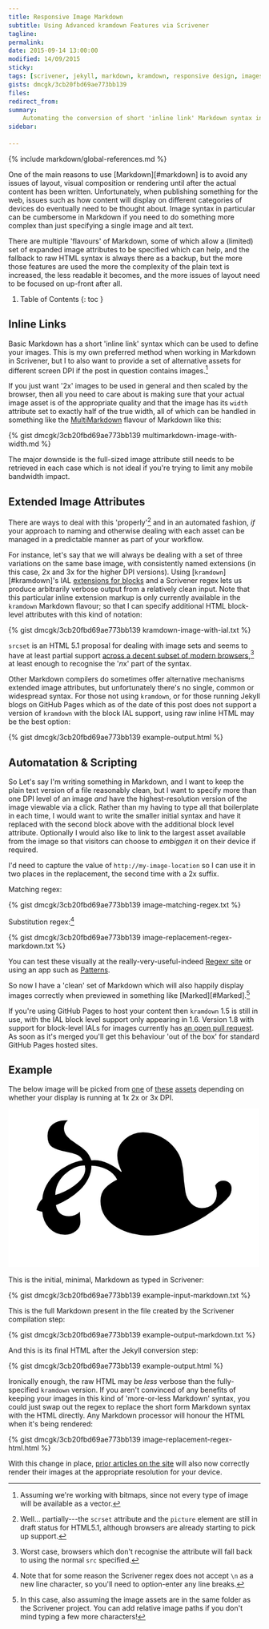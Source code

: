 ```yaml
---
title: Responsive Image Markdown
subtitle: Using Advanced kramdown Features via Scrivener
tagline: 
permalink: 
date: 2015-09-14 13:00:00
modified: 14/09/2015
sticky: 
tags: [scrivener, jekyll, markdown, kramdown, responsive design, images]
gists: dmcgk/3cb20fbd69ae773bb139
files: 
redirect_from: 
summary:
    Automating the conversion of short 'inline link' Markdown syntax into something which can support the proposed HTML 5.1 srcset attribute, without changing the raw content markup.
sidebar:
    
---
```

{% include markdown/global-references.md %}

One of the main reasons to use [Markdown][#markdown] is to avoid any issues of layout, visual composition or rendering until after the actual content has been written. Unfortunately, when publishing something for the web, issues such as how content will display on different categories of devices do eventually need to be thought about. Image syntax in particular can be cumbersome in Markdown if you need to do something more complex than just specifying a single image and alt text.

There are multiple 'flavours' of Markdown, some of which allow a (limited) set of expanded image attributes to be specified which can help, and the fallback to raw HTML syntax is always there as a backup, but the more those features are used the more the complexity of the plain text is increased, the less readable it becomes, and the more issues of layout need to be focused on up-front after all.

1. Table of Contents
{: toc }

## Inline Links

Basic Markdown has a short 'inline link' syntax which can be used to define your images. This is my own preferred method when working in Markdown in Scrivener, but I to also want to provide a set of alternative assets for different screen DPI if the post in question contains images.[^fn1]

If you just want '2x' images to be used in general and then scaled by the browser, then all you need to care about is making sure that your actual image asset is of the appropriate quality and that the image has its `width` attribute set to exactly half of the true width, all of which can be handled in something like the [MultiMarkdown](http://fletcherpenney.net/multimarkdown/) flavour of Markdown like this:

{% gist dmcgk/3cb20fbd69ae773bb139 multimarkdown-image-with-width.md %}

The major downside is the full-sized image attribute still needs to be retrieved in each case which is not ideal if you're trying to limit any mobile bandwidth impact.

## Extended Image Attributes

There are ways to deal with this 'properly'[^fn2] and in an automated fashion, *if* your approach to naming and otherwise dealing with each asset can be managed in a predictable manner as part of your workflow. 

For instance, let's say that we will always be dealing with a set of three variations on the same base image, with consistently named extensions (in this case, 2x and 3x for the higher DPI versions). Using [`kramdown`][#kramdown]'s IAL [extensions for blocks](http://kramdown.gettalong.org/syntax.html#block-ials) and a Scrivener regex lets us produce arbitrarily verbose output from a relatively clean input. Note that this particular inline extension markup is only currently available in the `kramdown` Markdown flavour; so that I can specify additional HTML block-level attributes with this kind of notation:

{% gist dmcgk/3cb20fbd69ae773bb139 kramdown-image-with-ial.txt %}

`srcset` is an HTML 5.1 proposal for dealing with image sets and seems to have at least partial support [across a decent subset of modern browsers](http://caniuse.com/#search=srcset),[^fn3] at least enough to recognise the '*n*x' part of the syntax.

Other Markdown compilers do sometimes offer alternative mechanisms extended image attributes, but unfortunately there's no single, common or widespread syntax. For those not using `kramdown`, or for those running Jekyll blogs on GitHub Pages which as of the date of this post does not support a version of `kramdown` with the block IAL support, using raw inline HTML may be the best option:

{% gist dmcgk/3cb20fbd69ae773bb139 example-output.html %}

## Automatation & Scripting

So Let's say I'm writing something in Markdown, and I want to keep the plain text version of a file reasonably clean, but I want to specify more than one DPI level of an image *and* have the highest-resolution version of the image viewable via a click. Rather than my having to type all that boilerplate in each time, I would want to write the smaller initial syntax and have it replaced with the second block above with the additional block level attribute. Optionally I would also like to link to the largest asset available from the image so that visitors can choose to *embiggen* it on their device if required.

I'd need to capture the value of `http://my-image-location` so I can use it in two places in the replacement, the second time with a 2x suffix.

Matching regex:

{% gist dmcgk/3cb20fbd69ae773bb139 image-matching-regex.txt %}

Substitution regex:[^fn4]

{% gist dmcgk/3cb20fbd69ae773bb139 image-replacement-regex-markdown.txt %}

You can test these visually at the really-very-useful-indeed [Regexr site](http://regexr.com) or using an app such as [Patterns](http://krillapps.com/patterns/).

So now I have a 'clean' set of Markdown which will also happily display images correctly when previewed in something like [Marked][#Marked].[^fn5]

If you're using GitHub Pages to host your content then `kramdown` 1.5 is still in use, with the IAL block level support only appearing in 1.6. Version 1.8 with support for block-level IALs for images currently has [an open pull request](https://github.com/github/pages-gem/pull/155). As soon as it's merged you'll get this behaviour 'out of the box' for standard GitHub Pages hosted sites.

## Example

The below image will be picked from [one](/assets/images/logo.png) of [these](/assets/images/logo@2x.png) [assets](/assets/images/logo@3x.png) depending on whether your display is running at 1x 2x or 3x DPI.

<a href="/assets/images/logo@3x.png"><img srcset="/assets/images/logo@2x.png 2x, /assets/images/logo@3x.png 3x" src="/assets/images/logo.png" alt="Click to enlarge" title="A lovely fleuron"></a>

This is the initial, minimal, Markdown as typed in Scrivener:

{% gist dmcgk/3cb20fbd69ae773bb139 example-input-markdown.txt %}

This is the full Markdown present in the file created by the Scrivener compilation step:

{% gist dmcgk/3cb20fbd69ae773bb139 example-output-markdown.txt %}

And this is its final HTML after the Jekyll conversion step:

{% gist dmcgk/3cb20fbd69ae773bb139 example-output.html %}

Ironically enough, the raw HTML may be *less* verbose than the fully-specified `kramdown` version. If you aren't convinced of any benefits of keeping your images in this kind of 'more-or-less Markdown' syntax, you could just swap out the regex to replace the short form Markdown syntax with the HTML directly. Any Markdown processor will honour the HTML when it's being rendered:

{% gist dmcgk/3cb20fbd69ae773bb139 image-replacement-regex-html.html %}

With this change in place, [prior articles on the site](/technology/static-generation/) will also now correctly render their images at the appropriate resolution for your device.

[^fn1]: Assuming we're working with bitmaps, since not every type of image will be available as a vector.

[^fn2]: Well... partially---the `scrset` attribute and the `picture` element are still in draft status for HTML5.1, although browsers are already starting to pick up support.

[^fn3]: Worst case, browsers which don't recognise the attribute will fall back to using the normal `src` specified.

[^fn4]: Note that for some reason the Scrivener regex does not accept `\n` as a new line character, so you'll need to option-enter any line breaks.

[^fn5]: In this case, also assuming the image assets are in the same folder as the Scrivener project. You can add relative image paths if you don't mind typing a few more characters!

